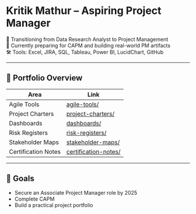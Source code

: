 # Kritik Mathur – Aspiring Project Manager

🎯 Transitioning from Data Research Analyst to Project Management  
📌 Currently preparing for CAPM and building real-world PM artifacts  
🛠️ Tools: Excel, JIRA, SQL, Tableau, Power BI, LucidChart, GitHub  

---

## 📁 Portfolio Overview

| Area               | Link                         |
|--------------------|------------------------------|
| Agile Tools        | [agile-tools/](./agile-tools)          |
| Project Charters   | [project-charters/](./project-charters) |
| Dashboards         | [dashboards/](./dashboards)          |
| Risk Registers     | [risk-registers/](./risk-registers)      |
| Stakeholder Maps   | [stakeholder-maps/](./stakeholder-maps)   |
| Certification Notes| [certification-notes/](./certification-notes) |

---

## 📌 Goals
- Secure an Associate Project Manager role by 2025
- Complete CAPM
- Build a practical project portfolio
